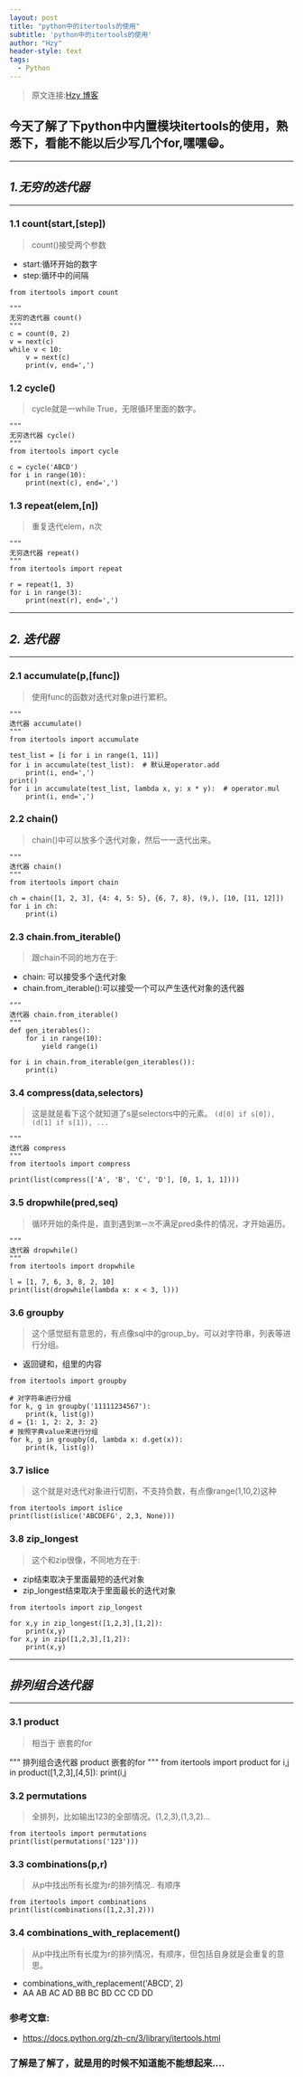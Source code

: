 ```yaml
---
layout: post
title: "python中的itertools的使用"
subtitle: 'python中的itertools的使用'
author: "Hzy"
header-style: text
tags:
  - Python
---
```


> 原文连接:[Hzy 博客](https://hzeyuan.cn)


## 今天了解了下python中内置模块itertools的使用，熟悉下，看能不能以后少写几个for,嘿嘿😁。

------

## *1.无穷的迭代器*

-------

### 1.1 count(start,[step])

> count()接受两个参数
* start:循环开始的数字
* step:循环中的间隔

```
from itertools import count

"""
无穷的迭代器 count()
"""
c = count(0, 2)
v = next(c)
while v < 10:
    v = next(c)
    print(v, end=',')
```

### 1.2 cycle()

> cycle就是一while True，无限循环里面的数字。

```
"""
无穷迭代器 cycle()
"""
from itertools import cycle

c = cycle('ABCD')
for i in range(10):
    print(next(c), end=',')
```

### 1.3 repeat(elem,[n])

> 重复迭代elem，n次

```
"""
无穷迭代器 repeat()
"""
from itertools import repeat

r = repeat(1, 3)
for i in range(3):
    print(next(r), end=',')

```

----

## *2. 迭代器*

-----


### 2.1 accumulate(p,[func])

>使用func的函数对迭代对象p进行累积。

```
"""
迭代器 accumulate()
"""
from itertools import accumulate

test_list = [i for i in range(1, 11)]
for i in accumulate(test_list):  # 默认是operator.add
    print(i, end=',')
print()
for i in accumulate(test_list, lambda x, y: x * y):  # operator.mul
    print(i, end=',')
```


### 2.2 chain()

> chain()中可以放多个迭代对象，然后一一迭代出来。

```
"""
迭代器 chain()
"""
from itertools import chain

ch = chain([1, 2, 3], {4: 4, 5: 5}, {6, 7, 8}, (9,), [10, [11, 12]])
for i in ch:
    print(i)
```

### 2.3 chain.from_iterable()

> 跟chain不同的地方在于:
* chain: 可以接受多个迭代对象
* chain.from_iterable():可以接受一个可以产生迭代对象的迭代器

```
"""
迭代器 chain.from_iterable()
"""
def gen_iterables():
    for i in range(10):
        yield range(i)

for i in chain.from_iterable(gen_iterables()):
    print(i)
```

### 3.4 compress(data,selectors)

> 这是就是看下这个就知道了s是selectors中的元素。
`(d[0] if s[0]), (d[1] if s[1]), ...`


```
"""
迭代器 compress
"""
from itertools import compress

print(list(compress(['A', 'B', 'C', 'D'], [0, 1, 1, 1])))
```
### 3.5 dropwhile(pred,seq)

> 循环开始的条件是，直到遇到`第一次`不满足pred条件的情况，才开始遍历。

```
"""
迭代器 dropwhile()
"""
from itertools import dropwhile

l = [1, 7, 6, 3, 8, 2, 10]
print(list(dropwhile(lambda x: x < 3, l)))
```

### 3.6 groupby

> 这个感觉挺有意思的，有点像sql中的group_by。可以对字符串，列表等进行分组。

* 返回键和，组里的内容 

```
from itertools import groupby

# 对字符串进行分组
for k, g in groupby('11111234567'):
    print(k, list(g))
d = {1: 1, 2: 2, 3: 2}
# 按照字典value来进行分组
for k, g in groupby(d, lambda x: d.get(x)):
    print(k, list(g))
```

### 3.7 islice

> 这个就是对迭代对象进行切割，不支持负数，有点像range(1,10,2)这种

```
from itertools import islice
print(list(islice('ABCDEFG', 2,3, None)))
```

### 3.8 zip_longest

> 这个和zip很像，不同地方在于:
* zip结束取决于里面最短的迭代对象
* zip_longest结束取决于里面最长的迭代对象

```
from itertools import zip_longest

for x,y in zip_longest([1,2,3],[1,2]):
    print(x,y)
for x,y in zip([1,2,3],[1,2]):
    print(x,y)
```


-----

## *排列组合迭代器*

----

### 3.1 product

> 相当于 嵌套的for


"""
排列组合迭代器 product 嵌套的for
"""
from itertools import product
for i,j in product([1,2,3],[4,5]):
    print(i,j


### 3.2 permutations

> 全排列，比如输出123的全部情况。(1,2,3),(1,3,2)...

```
from itertools import permutations
print(list(permutations('123')))
```

### 3.3 combinations(p,r)

>从p中找出所有长度为r的排列情况.. 有顺序

```
from itertools import combinations
print(list(combinations([1,2,3],2)))
```

### 3.4 combinations_with_replacement()

> 从p中找出所有长度为r的排列情况，有顺序，但包括自身就是会重复的意思。

* combinations_with_replacement('ABCD', 2)
* AA AB AC AD BB BC BD CC CD DD



### 参考文章:
* https://docs.python.org/zh-cn/3/library/itertools.html


###  了解是了解了，就是用的时候不知道能不能想起来....
